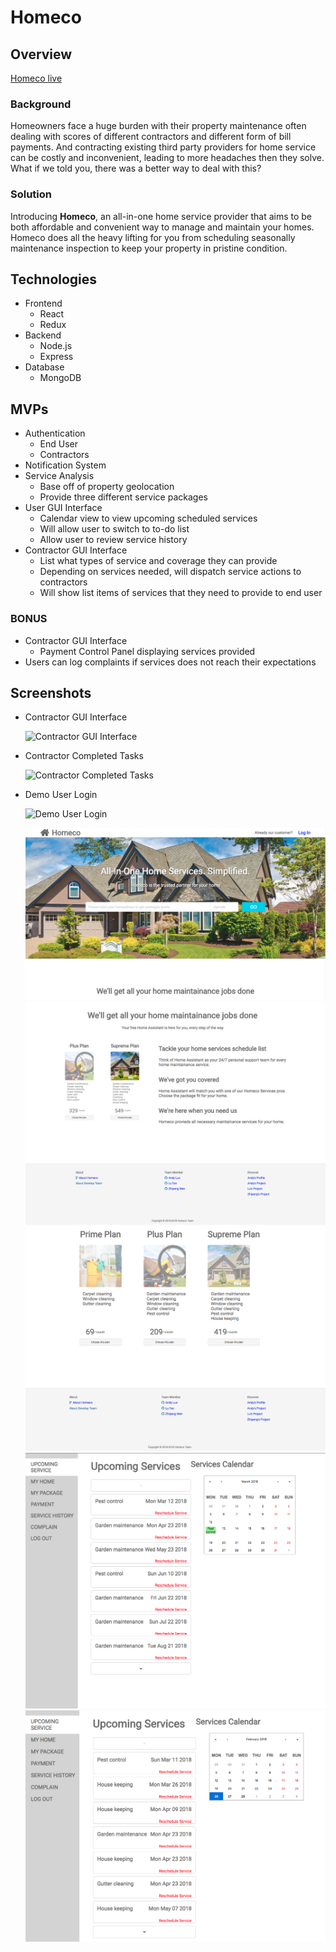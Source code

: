 # Homeco

## Overview

[Homeco live](http://homeco.club/)

### Background

Homeowners face a huge burden with their property maintenance often dealing with scores of different contractors and different form of bill payments. And contracting existing third party providers for home service can be costly and inconvenient, leading to more headaches then they solve. What if we told you, there was a better way to deal with this?

### Solution

Introducing **Homeco**, an all-in-one home service provider that aims to be both affordable and convenient way to manage and maintain your homes. Homeco does all the heavy lifting for you from scheduling seasonally maintenance inspection to keep your property in pristine condition.

## Technologies

* Frontend
    * React
    * Redux
* Backend
    * Node.js
    * Express
* Database
    * MongoDB

## MVPs
  * Authentication
    * End User
    * Contractors
  * Notification System
  * Service Analysis
    * Base off of property geolocation
    * Provide three different service packages
  * User GUI Interface
    * Calendar view to view upcoming scheduled services
    * Will allow user to switch to to-do list
    * Allow user to review service history
  * Contractor GUI Interface
    * List what types of service and coverage they can provide
    * Depending on services needed, will dispatch service actions to contractors
    * Will show list items of services that they need to provide to end user

### **BONUS**
  * Contractor GUI Interface
    * Payment Control Panel displaying services provided
  * Users can log complaints if services does not reach their expectations

## Screenshots
* Contractor GUI Interface

  ![Contractor GUI Interface](https://media.giphy.com/media/fdFYtQjR7NcFRYDdIp/giphy.gif)

* Contractor Completed Tasks

  ![Contractor Completed Tasks](https://media.giphy.com/media/fQGw3lV9s484LkbmV2/giphy.gif)

* Demo User Login

  ![Demo User Login](https://media.giphy.com/media/fQGw3lV9s484LkbmV2/giphy.gif)

  ![](https://github.com/GreenRabite/Homeco/blob/production-readme/doc/screenshots/Screen%20Shot%202018-02-25%20at%2023.44.44.png)
  ![](https://github.com/GreenRabite/Homeco/blob/production-readme/doc/screenshots/Screen%20Shot%202018-02-25%20at%2023.47.30.png)
  ![](https://github.com/GreenRabite/Homeco/blob/production-readme/doc/screenshots/Screen%20Shot%202018-02-25%20at%2023.48.17.png)
  ![](https://github.com/GreenRabite/Homeco/blob/production-readme/doc/screenshots/Screen%20Shot%202018-02-25%20at%2023.50.37.png)
  ![](https://github.com/GreenRabite/Homeco/blob/production-readme/doc/screenshots/Screen%20Shot%202018-02-26%20at%2000.20.23.png)
